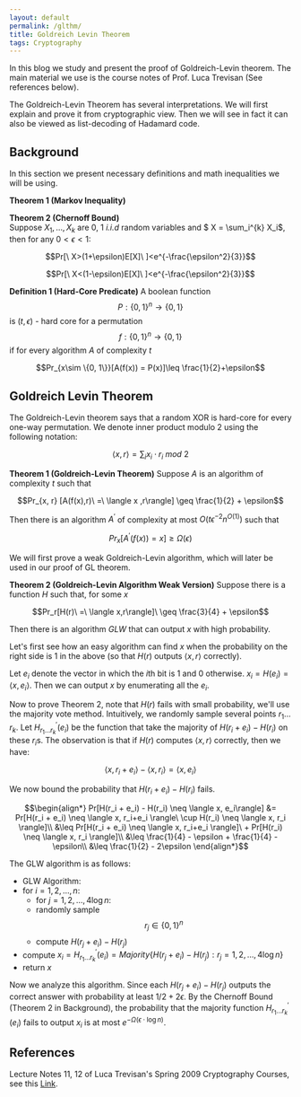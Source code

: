 ```yaml
---
layout: default
permalink: /glthm/
title: Goldreich Levin Theorem
tags: Cryptography
---
```


In this blog we study and present the proof of Goldreich-Levin theorem. The main material we use is the  course notes of Prof. Luca Trevisan (See references below).  

The Goldreich-Levin Theorem has several interpretations. We will first explain and prove it from cryptographic view. Then we will see in fact it can also be viewed as list-decoding of Hadamard code.

## Background
In this section we present necessary definitions and math inequalities we will be using.  

**Theorem 1 (Markov Inequality)**

**Theorem 2 (Chernoff Bound)**  
Suppose $X_1, \ldots, X_k$ are 0, 1 *i.i.d* random variables and $ X = \sum_i^{k} X_i$, then for any $0<\epsilon<1$:  

$$Pr[\ X>(1+\epsilon)E[X]\ ]<e^{-\frac{\epsilon^2}{3}}$$  

$$Pr[\ X<(1-\epsilon)E[X]\ ]<e^{-\frac{\epsilon^2}{3}}$$

**Definition 1 (Hard-Core Predicate)** A boolean function $$P: \{0, 1 \}^n \rightarrow \{0, 1\}$$ is $(t, \epsilon)$ - hard core for a permutation $$f: \{0,1\}^n \rightarrow \{0,1\}$$ if for every algorithm $A$ of complexity $t$  

$$Pr_{x\sim \{0, 1\}}[A(f(x)) = P(x)]\leq \frac{1}{2}+\epsilon$$


## Goldreich Levin Theorem

The Goldreich-Levin theorem says that a random XOR is hard-core for every one-way permutation. We denote inner product modulo 2 using the following notation:  

$$\langle x,r\rangle = \sum_i x_i\cdot r_i\ mod\ 2$$

**Theorem 1 (Goldreich-Levin Theorem)** Suppose $A$ is an algorithm of complexity $t$ such that  

$$Pr_{x, r} [A(f(x),r)\ =\ \langle x ,r\rangle] \geq \frac{1}{2} + \epsilon$$  

Then there is an algorithm $A^\prime$ of complexity at most $O(t\epsilon^{-2}n^{O(1)})$ such that 

$$Pr_x[A^\prime(f(x)) = x] \geq \Omega(\epsilon)$$

We will first prove a weak Goldreich-Levin algorithm, which will later be used in our proof of GL theorem.

**Theorem 2 (Goldreich-Levin Algorithm Weak Version)** Suppose there is a function $H$ such that, for some $x$  

$$Pr_r[H(r)\ =\ \langle x,r\rangle]\ \geq \frac{3}{4} + \epsilon$$

Then there is an algorithm $GLW$ that can output $x$ with high probability.  

Let's first see how an easy algorithm can find $x$ when the probability on the right side is 1 in the above (so that $H(r)$ outputs $\langle x,r\rangle$ correctly).  

Let $e_i$ denote the vector in which the $i$th bit is 1 and 0 otherwise. $x_i = H(e_i) = \langle x, e_i \rangle$. Then we can output $x$ by enumerating all the $e_i$.   

Now to prove Theorem 2, note that $H(r)$ fails with small probability, we'll use the majority vote method. Intuitively,  we randomly sample several points $r_1 \ldots r_k$. Let $H^\prime_{r_1 \ldots r_k}(e_i)$ be the function that take the majority of  $H(r_i+e_i) - H(r_i)$ on these $r_i$s. The observation is that if $H(r)$ computes $\langle x, r\rangle$ correctly, then we have:

$$ \langle x, r_i+e_i \rangle - \langle x, r_i \rangle = \langle x, e_i\rangle$$

We now bound the probability that $H(r_i + e_i) - H(r_i)$ fails.  

$$\begin{align*}
  Pr[H(r_i + e_i) - H(r_i) \neq  \langle x, e_i\rangle] &= Pr[H(r_i + e_i) \neq \langle x, r_i+e_i \rangle\ \cup H(r_i) \neq \langle x, r_i \rangle]\\
  &\leq Pr[H(r_i + e_i) \neq \langle x, r_i+e_i \rangle]\ + Pr[H(r_i) \neq \langle x, r_i \rangle]\\
  &\leq \frac{1}{4} - \epsilon + \frac{1}{4} - \epsilon\\
  &\leq \frac{1}{2} - 2\epsilon
 \end{align*}$$
 
The GLW algorithm is as follows:
 
 * GLW Algorithm:
 * for $i= 1, 2, \ldots , n$:  
     * for $j = 1, 2, \ldots , 4\log n$:  
     * randomly sample $$r_j\in \{0, 1\}^n$$
     * compute $H(r_j + e_i) - H(r_j)$
 * compute $x_i = H^\prime_{r_1 \ldots r_k}(e_i) = Majority\{H(r_j + e_i) - H(r_j): r_j = 1, 2, \ldots , 4\log n \}$  
 * return $x$  

Now we analyze this algorithm. Since each $H(r_j + e_i) - H(r_j)$ outputs the correct answer with probability at least $1/2 + 2\epsilon$. By the Chernoff Bound (Theorem 2 in Background), the probability that the majority function $H^\prime_{r_1 \ldots r_k}(e_i)$ fails to output $x_i$ is at most $e^{-\Omega(\epsilon\cdot\log n)}$.

## References
Lecture Notes 11, 12 of Luca Trevisan's Spring 2009 Cryptography Courses, see this [Link](https://people.eecs.berkeley.edu/~luca/cs276/#notes).